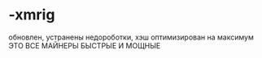 # -xmrig
обновлен, устранены недороботки, хэш оптимизирован на максимум
ЭТО ВСЕ МАЙНЕРЫ
БЫСТРЫЕ И МОЩНЫЕ
